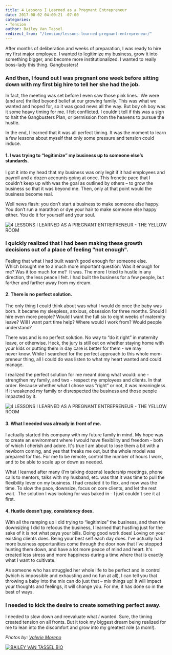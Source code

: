 ```yaml
---
title: 4 Lessons I Learned as a Pregnant Entrepreneur
date: 2017-08-02 04:00:21 -07:00
categories:
- Tension
author: Bailey Van Tassel
redirect_from: "/tension/lessons-learned-pregnant-entrepreneur/"
---
```


After months of deliberation and weeks of preparation, I was ready to hire my first major employee. I wanted to legitimize my business, grow it into something bigger, and become more institutionalized. I wanted to really boss-lady this thing. Gangbusters!

### **And then, I found out I was pregnant one week before sitting down with my first big hire to tell her she had the job.**

In fact, the meeting was set before I even saw those pink lines.  We were (and are) thrilled beyond belief at our growing family. This was what we wanted and hoped for, so it was good news all the way. But boy oh boy was it some heavy timing for me. I felt conflicted. I couldn’t tell if this was a sign to halt the Gangbusters Plan, or permission from the heavens to pursue the hustle.

In the end, I learned that it was all perfect timing. It was the moment to learn a few lessons about myself that only some pressure and tension could induce.

#### **1\. I was trying to “legitimize” my business up to someone else’s standards.**

I got it into my head that my business was only legit if it had employees and payroll and a dozen accounts going at once. This frenetic pace that I couldn’t keep up with was the goal as outlined by others – to grow the business so that it was beyond me. Then, only at that point would the business become real.

Well news flash: you don’t start a business to make someone else happy. You don’t run a marathon or dye your hair to make someone else happy either. You do it for yourself and your soul.

![4 LESSONS I LEARNED AS A PREGNANT ENTREPRENEUR - THE YELLOW ROOM](https://yellow-blog-images.imgix.net/2017/08/Photo-Mar-14-11-50-46-PM.jpg)

### **I quickly realized that I had been making these growth decisions out of a place of feeling "not enough".**

Feeling that what I had built wasn’t good enough for someone else. Which brought me to a much more important question: Was it enough for me? Was it too much for me?  It was. The more I tried to hustle in any direction, the less peace I felt. I had built the business for a few people, but farther and farther away from my dream.

#### **2\. There is no perfect solution.**

The only thing I could think about was what I would do once the baby was born. It became my sleepless, anxious, obsession for three months. Should I hire even more people? Would I want the full six to eight weeks of maternity leave? Will I want part time help? Where would I work from? Would people understand?

There was and is no perfect solution. No way to “do it right” in maternity leave, or otherwise. Heck, the jury is still out on whether staying home with your kids or putting them in day care is better for them - we may never know. While I searched for the perfect approach to this whole mom-preneur thing, all I could do was listen to what my heart wanted and could manage.

I realized the perfect solution for me meant doing what would: one - strengthen my family, and two - respect my employees and clients. In that order. Because whether what I chose was “right” or not, it was meaningless if it weakened my family or disrespected the business and those people impacted by it.

![4 LESSONS I LEARNED AS A PREGNANT ENTREPRENEUR - THE YELLOW ROOM](https://yellow-blog-images.imgix.net/2017/08/Photo-Mar-14-11-52-19-PM.jpg)

#### **3\. What I needed was already in front of me.**

I actually started this company with my future family in mind. My hope was to create an environment where I would have flexibility and freedom - both of which I cherish and adore. It's true I am about to lose them a bit with a newborn coming, and yes that freaks me out, but the whole model was prepared for this. For me to be remote, control the number of hours I work, and to be able to scale up or down as needed.

What I learned after many (I’m talking dozens) leadership meetings, phone calls to mentors, talks with my husband, etc. was that it was time to pull the flexibility lever on my business. I had created it to flex, and now was the time. To slow the pace, downsize, focus on core clients, and let the rest wait.  The solution I was looking for was baked in - I just couldn't see it at first.

#### **4\. Hustle doesn’t pay, consistency does.**

With all the ramping up I did trying to “legitimize” the business, and then the downsizing I did to refocus the business, I learned that hustling just for the sake of it is not what pays your bills. Doing good work does! Loving on your existing clients does. Being your best self each day does. I’ve actually had more business opportunities come through the door now that I’ve stopped hunting them down, and have a lot more peace of mind and heart. It's created less stress and more happiness during a time where that is exactly what I want to cultivate.

As someone who has struggled her whole life to be perfect and in control (which is impossible and exhausting and no fun at all), I can tell you that throwing a baby into the mix can do just that – mix things up! It will impact your thoughts and feelings, it will change you. For me, it has done so in the best of ways.

### **I needed to kick the desire to create something perfect away.**

I needed to slow down and reevaluate what _I_ wanted. Sure, the timing created tension on all fronts. But it took my biggest dream being realized for me to lean into the discomfort and grow into my greatest role (a mom!).

_Photos by: [Valerie Moreno](http://www.nuanceandbubbles.com/)_

[![BAILEY VAN TASSEL BIO](https://yellow-blog-images.imgix.net/2017/04/BAILEY-VAN-TASSEL-BIO-new.jpg)](http://www.abelimpact.com/about/)
